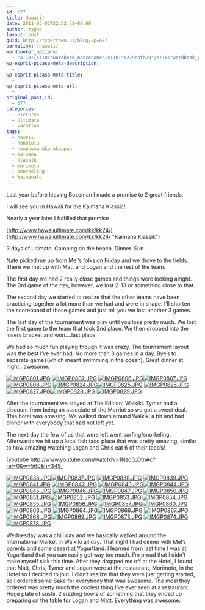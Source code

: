 ```yaml
---
id: 677
title: Hawaii!
date: 2011-03-02T22:52:51+00:00
author: tyghe
layout: post
guid: http://tygertown.us/blog/?p=677
permalink: /hawaii/
wordbooker_options:
  - 'a:10:{s:18:"wordbook_noncename";s:10:"6279eafa29";s:18:"wordbook_page_post";s:4:"-100";s:18:"wordbook_orandpage";s:1:"2";s:23:"wordbook_default_author";s:1:"2";s:23:"wordbook_extract_length";s:3:"256";s:19:"wordbook_actionlink";s:3:"300";s:26:"wordbooker_publish_default";s:2:"on";s:18:"wordbook_attribute";s:31:"Posted a new post on their blog";s:29:"wordbooker_status_update_text";s:35:": New blog post :  %title% - %link%";s:20:"wordbook_comment_get";s:2:"on";}'
wp-esprit-picasa-meta-description:
  - 
wp-esprit-picasa-meta-title:
  - 
wp-esprit-picasa-meta-url:
  - 
original_post_id:
  - 677
categories:
  - Pictures
  - Ultimate
  - vacation
tags:
  - hawaii
  - honolulu
  - humuhumunukunukuapua
  - kaimana
  - klassik
  - morimoto
  - snorkeling
  - Waimanalo
---
```

Last year before leaving Bozeman I made a promise to 2 great friends.

I will see you in Hawaii for the Kaimana Klassic!

Nearly a year later I fulfilled that promise

[http://www.hawaiiultimate.com/kk/kk24/](http://www.hawaiiultimate.com/kk/kk24/ "Kaimana Klassik")

3 days of ultimate. Camping on the beach. Dinner. Sun.

Nate picked me up from Mel&#8217;s folks on Friday and we drove to the fields. There we met up with Matt and Logan and the rest of the team.

The first day we had 2 really close games and things were looking alright. The 3rd game of the day, however, we lost 2-13 or something close to that.

The second day we started to realize that the other teams have been practicing together a lot more than we had and were in shape. I&#8217;ll shorten the scoreboard of those games and just tell you we lost another 3 games.

The last day of the tournament was play until you lose pretty much. We lost the first game to the team that took 2nd place. We then dropped into the losers bracket and won&#8230;.last place.

We had so much fun playing though it was crazy. The tournament layout was the best I&#8217;ve ever had. No more than 3 games in a day. Bye&#8217;s to separate games(which meant swimming in the ocean). Great dinner at night&#8230;awesome.

<a rel="lightbox[677]" href="http://lh4.ggpht.com/_wdJ3rlAqngs/TW2xVB0yI9I/AAAAAAAADJk/k2QYL0DuXXY/s800/IMGP0801.JPG"><img src="http://lh4.ggpht.com/_wdJ3rlAqngs/TW2xVB0yI9I/AAAAAAAADJk/k2QYL0DuXXY/s200/IMGP0801.JPG" alt="IMGP0801.JPG" /></a> <a rel="lightbox[677]" href="http://lh5.ggpht.com/_wdJ3rlAqngs/TW2xYQN-oqI/AAAAAAAADJk/wWqdfMnetR4/s800/IMGP0802.JPG"><img src="http://lh5.ggpht.com/_wdJ3rlAqngs/TW2xYQN-oqI/AAAAAAAADJk/wWqdfMnetR4/s200/IMGP0802.JPG" alt="IMGP0802.JPG" /></a> <a rel="lightbox[677]" href="http://lh4.ggpht.com/_wdJ3rlAqngs/TW2xcaq580I/AAAAAAAADJk/-p_F0GcYoLk/s800/IMGP0806.JPG"><img src="http://lh4.ggpht.com/_wdJ3rlAqngs/TW2xcaq580I/AAAAAAAADJk/-p_F0GcYoLk/s200/IMGP0806.JPG" alt="IMGP0806.JPG" /></a><a rel="lightbox[677]" href="http://lh5.ggpht.com/_wdJ3rlAqngs/TW2xeZlyuyI/AAAAAAAADJk/dXgkfvZHwn8/s800/IMGP0807.JPG"><img src="http://lh5.ggpht.com/_wdJ3rlAqngs/TW2xeZlyuyI/AAAAAAAADJk/dXgkfvZHwn8/s200/IMGP0807.JPG" alt="IMGP0807.JPG" /></a> <a rel="lightbox[677]" href="http://lh5.ggpht.com/_wdJ3rlAqngs/TW2xgMSzOaI/AAAAAAAADJk/68Ri1yne4SE/s800/IMGP0808.JPG"><img src="http://lh5.ggpht.com/_wdJ3rlAqngs/TW2xgMSzOaI/AAAAAAAADJk/68Ri1yne4SE/s200/IMGP0808.JPG" alt="IMGP0808.JPG" /></a> <a rel="lightbox[677]" href="http://lh3.ggpht.com/_wdJ3rlAqngs/TW2x1EwlnEI/AAAAAAAADJk/gecFwngya5c/s800/IMGP0824.JPG"><img src="http://lh3.ggpht.com/_wdJ3rlAqngs/TW2x1EwlnEI/AAAAAAAADJk/gecFwngya5c/s200/IMGP0824.JPG" alt="IMGP0824.JPG" /></a><a rel="lightbox[677]" href="http://lh4.ggpht.com/_wdJ3rlAqngs/TW2x4Muq9RI/AAAAAAAADJk/6v_fmDMy15w/s800/IMGP0825.JPG"><img src="http://lh4.ggpht.com/_wdJ3rlAqngs/TW2x4Muq9RI/AAAAAAAADJk/6v_fmDMy15w/s200/IMGP0825.JPG" alt="IMGP0825.JPG" /></a> <a rel="lightbox[677]" href="http://lh6.ggpht.com/_wdJ3rlAqngs/TW2x6WDT7oI/AAAAAAAADJk/sbZpqo9d-MA/s800/IMGP0826.JPG"><img src="http://lh6.ggpht.com/_wdJ3rlAqngs/TW2x6WDT7oI/AAAAAAAADJk/sbZpqo9d-MA/s200/IMGP0826.JPG" alt="IMGP0826.JPG" /></a> <a rel="lightbox[677]" href="http://lh4.ggpht.com/_wdJ3rlAqngs/TW2x9TzBWII/AAAAAAAADJk/gP9oFjIq2cE/s800/IMGP0827.JPG"><img src="http://lh4.ggpht.com/_wdJ3rlAqngs/TW2x9TzBWII/AAAAAAAADJk/gP9oFjIq2cE/s200/IMGP0827.JPG" alt="IMGP0827.JPG" /></a><a rel="lightbox[677]" href="http://lh4.ggpht.com/_wdJ3rlAqngs/TW2x_ud4l1I/AAAAAAAADJk/T0CnPDJy534/s800/IMGP0828.JPG"><img src="http://lh4.ggpht.com/_wdJ3rlAqngs/TW2x_ud4l1I/AAAAAAAADJk/T0CnPDJy534/s200/IMGP0828.JPG" alt="IMGP0828.JPG" /></a> <a rel="lightbox[677]" href="http://lh3.ggpht.com/_wdJ3rlAqngs/TW2yB7W-PWI/AAAAAAAADJk/pYg7yw81gB4/s800/IMGP0829.JPG"><img src="http://lh3.ggpht.com/_wdJ3rlAqngs/TW2yB7W-PWI/AAAAAAAADJk/pYg7yw81gB4/s200/IMGP0829.JPG" alt="IMGP0829.JPG" /></a>

After the tournament we stayed at The Edition: Waikiki. Tymer had a discount from being an associate of the Marriot so we got a sweet deal. This hotel was amazing. We walked down around Waikiki a bit and had dinner with everybody that had not left yet.

The next day the few of us that were left went surfing/snorkeling. Afterwards we hit up a local fish taco place that was pretty amazing, similar to how amazing watching Logan and Chris eat 6 of their taco&#8217;s!

[youtube http://www.youtube.com/watch?v=1Nzo0_DtnAc?rel=0&w=560&h=349]

<a rel="lightbox[677]" href="http://lh5.ggpht.com/_wdJ3rlAqngs/TW2yE7hMzfI/AAAAAAAADJk/c3zWq1YfRU0/s800/IMGP0836.JPG"><img src="http://lh5.ggpht.com/_wdJ3rlAqngs/TW2yE7hMzfI/AAAAAAAADJk/c3zWq1YfRU0/s200/IMGP0836.JPG" alt="IMGP0836.JPG" /></a><a rel="lightbox[677]" href="http://lh3.ggpht.com/_wdJ3rlAqngs/TW2yG4MCEaI/AAAAAAAADJk/UQXm3YvBXOQ/s800/IMGP0837.JPG"><img src="http://lh3.ggpht.com/_wdJ3rlAqngs/TW2yG4MCEaI/AAAAAAAADJk/UQXm3YvBXOQ/s200/IMGP0837.JPG" alt="IMGP0837.JPG" /></a> <a rel="lightbox[677]" href="http://lh6.ggpht.com/_wdJ3rlAqngs/TW2yJCS0UnI/AAAAAAAADJk/-Y4WpztikI8/s800/IMGP0838.JPG"><img src="http://lh6.ggpht.com/_wdJ3rlAqngs/TW2yJCS0UnI/AAAAAAAADJk/-Y4WpztikI8/s200/IMGP0838.JPG" alt="IMGP0838.JPG" /></a> <a rel="lightbox[677]" href="http://lh6.ggpht.com/_wdJ3rlAqngs/TW2yLFbQ-AI/AAAAAAAADJk/h-ajqh3DfsM/s800/IMGP0839.JPG"><img src="http://lh6.ggpht.com/_wdJ3rlAqngs/TW2yLFbQ-AI/AAAAAAAADJk/h-ajqh3DfsM/s200/IMGP0839.JPG" alt="IMGP0839.JPG" /></a><a rel="lightbox[677]" href="http://lh3.ggpht.com/_wdJ3rlAqngs/TW2yMjzTGfI/AAAAAAAADJk/BQ7MBNFEvew/s800/IMGP0841.JPG"><img src="http://lh3.ggpht.com/_wdJ3rlAqngs/TW2yMjzTGfI/AAAAAAAADJk/BQ7MBNFEvew/s200/IMGP0841.JPG" alt="IMGP0841.JPG" /></a> <a rel="lightbox[677]" href="http://lh5.ggpht.com/_wdJ3rlAqngs/TW2yPTJe2mI/AAAAAAAADJk/Zp6msTZ1Q28/s800/IMGP0842.JPG"><img src="http://lh5.ggpht.com/_wdJ3rlAqngs/TW2yPTJe2mI/AAAAAAAADJk/Zp6msTZ1Q28/s200/IMGP0842.JPG" alt="IMGP0842.JPG" /></a> <a rel="lightbox[677]" href="http://lh6.ggpht.com/_wdJ3rlAqngs/TW2yRviiNMI/AAAAAAAADJk/pRoNiEMLejE/s800/IMGP0843.JPG"><img src="http://lh6.ggpht.com/_wdJ3rlAqngs/TW2yRviiNMI/AAAAAAAADJk/pRoNiEMLejE/s200/IMGP0843.JPG" alt="IMGP0843.JPG" /></a><a rel="lightbox[677]" href="http://lh3.ggpht.com/_wdJ3rlAqngs/TW2yT-WW1GI/AAAAAAAADJk/GaVveG1O-PQ/s800/IMGP0844.JPG"><img src="http://lh3.ggpht.com/_wdJ3rlAqngs/TW2yT-WW1GI/AAAAAAAADJk/GaVveG1O-PQ/s200/IMGP0844.JPG" alt="IMGP0844.JPG" /></a> <a rel="lightbox[677]" href="http://lh5.ggpht.com/_wdJ3rlAqngs/TW2yWprhhhI/AAAAAAAADJk/pYWdVHjEouQ/s800/IMGP0845.JPG"><img src="http://lh5.ggpht.com/_wdJ3rlAqngs/TW2yWprhhhI/AAAAAAAADJk/pYWdVHjEouQ/s200/IMGP0845.JPG" alt="IMGP0845.JPG" /></a> <a rel="lightbox[677]" href="http://lh6.ggpht.com/_wdJ3rlAqngs/TW2yYzm1O-I/AAAAAAAADJk/LRLr2AvxkPg/s800/IMGP0846.JPG"><img src="http://lh6.ggpht.com/_wdJ3rlAqngs/TW2yYzm1O-I/AAAAAAAADJk/LRLr2AvxkPg/s200/IMGP0846.JPG" alt="IMGP0846.JPG" /></a><a rel="lightbox[677]" href="http://lh4.ggpht.com/_wdJ3rlAqngs/TW2yaSHxEgI/AAAAAAAADJk/ylsUqt9s5Hg/s800/IMGP0847.JPG"><img src="http://lh4.ggpht.com/_wdJ3rlAqngs/TW2yaSHxEgI/AAAAAAAADJk/ylsUqt9s5Hg/s200/IMGP0847.JPG" alt="IMGP0847.JPG" /></a> <a rel="lightbox[677]" href="http://lh5.ggpht.com/_wdJ3rlAqngs/TW2yb2ywiWI/AAAAAAAADJk/UwqV5OLRxj8/s800/IMGP0850.JPG"><img src="http://lh5.ggpht.com/_wdJ3rlAqngs/TW2yb2ywiWI/AAAAAAAADJk/UwqV5OLRxj8/s200/IMGP0850.JPG" alt="IMGP0850.JPG" /></a> <a rel="lightbox[677]" href="http://lh4.ggpht.com/_wdJ3rlAqngs/TW2ydQt9KkI/AAAAAAAADJk/CfRHYy2UdK0/s800/IMGP0851.JPG"><img src="http://lh4.ggpht.com/_wdJ3rlAqngs/TW2ydQt9KkI/AAAAAAAADJk/CfRHYy2UdK0/s200/IMGP0851.JPG" alt="IMGP0851.JPG" /></a><a rel="lightbox[677]" href="http://lh5.ggpht.com/_wdJ3rlAqngs/TW2yf0SQC-I/AAAAAAAADJk/9urgp8qfk_I/s800/IMGP0852.JPG"><img src="http://lh5.ggpht.com/_wdJ3rlAqngs/TW2yf0SQC-I/AAAAAAAADJk/9urgp8qfk_I/s200/IMGP0852.JPG" alt="IMGP0852.JPG" /></a> <a rel="lightbox[677]" href="http://lh3.ggpht.com/_wdJ3rlAqngs/TW2yiba0K-I/AAAAAAAADJk/u7ptI2iVHpg/s800/IMGP0853.JPG"><img src="http://lh3.ggpht.com/_wdJ3rlAqngs/TW2yiba0K-I/AAAAAAAADJk/u7ptI2iVHpg/s200/IMGP0853.JPG" alt="IMGP0853.JPG" /></a> <a rel="lightbox[677]" href="http://lh4.ggpht.com/_wdJ3rlAqngs/TW2yk1h_bzI/AAAAAAAADJk/uB4nVWCAFmA/s800/IMGP0854.JPG"><img src="http://lh4.ggpht.com/_wdJ3rlAqngs/TW2yk1h_bzI/AAAAAAAADJk/uB4nVWCAFmA/s200/IMGP0854.JPG" alt="IMGP0854.JPG" /></a><a rel="lightbox[677]" href="http://lh6.ggpht.com/_wdJ3rlAqngs/TW2ymAT8cYI/AAAAAAAADJk/LcipCfcMki0/s800/IMGP0855.JPG"><img src="http://lh6.ggpht.com/_wdJ3rlAqngs/TW2ymAT8cYI/AAAAAAAADJk/LcipCfcMki0/s200/IMGP0855.JPG" alt="IMGP0855.JPG" /></a> <a rel="lightbox[677]" href="http://lh5.ggpht.com/_wdJ3rlAqngs/TW2yoPxjfDI/AAAAAAAADJk/szYrRluPs7Y/s800/IMGP0856.JPG"><img src="http://lh5.ggpht.com/_wdJ3rlAqngs/TW2yoPxjfDI/AAAAAAAADJk/szYrRluPs7Y/s200/IMGP0856.JPG" alt="IMGP0856.JPG" /></a> <a rel="lightbox[677]" href="http://lh3.ggpht.com/_wdJ3rlAqngs/TW2yqblgy7I/AAAAAAAADJk/hzKfJJHmus4/s800/IMGP0857.JPG"><img src="http://lh3.ggpht.com/_wdJ3rlAqngs/TW2yqblgy7I/AAAAAAAADJk/hzKfJJHmus4/s200/IMGP0857.JPG" alt="IMGP0857.JPG" /></a><a rel="lightbox[677]" href="http://lh4.ggpht.com/_wdJ3rlAqngs/TW2yrCNGM8I/AAAAAAAADJk/iFwfo184jF8/s800/IMGP0860.JPG"><img src="http://lh4.ggpht.com/_wdJ3rlAqngs/TW2yrCNGM8I/AAAAAAAADJk/iFwfo184jF8/s200/IMGP0860.JPG" alt="IMGP0860.JPG" /></a> <a rel="lightbox[677]" href="http://lh4.ggpht.com/_wdJ3rlAqngs/TW2ysN1iYPI/AAAAAAAADJk/FifXDxp45No/s800/IMGP0863.JPG"><img src="http://lh4.ggpht.com/_wdJ3rlAqngs/TW2ysN1iYPI/AAAAAAAADJk/FifXDxp45No/s200/IMGP0863.JPG" alt="IMGP0863.JPG" /></a> <a rel="lightbox[677]" href="http://lh6.ggpht.com/_wdJ3rlAqngs/TW2ysrCi-pI/AAAAAAAADJk/kDMqZj9-vrU/s800/IMGP0864.JPG"><img src="http://lh6.ggpht.com/_wdJ3rlAqngs/TW2ysrCi-pI/AAAAAAAADJk/kDMqZj9-vrU/s200/IMGP0864.JPG" alt="IMGP0864.JPG" /></a><a rel="lightbox[677]" href="http://lh3.ggpht.com/_wdJ3rlAqngs/TW2ytQYktqI/AAAAAAAADJk/L1pefN52p7Q/s800/IMGP0866.JPG"><img src="http://lh3.ggpht.com/_wdJ3rlAqngs/TW2ytQYktqI/AAAAAAAADJk/L1pefN52p7Q/s200/IMGP0866.JPG" alt="IMGP0866.JPG" /></a> <a rel="lightbox[677]" href="http://lh3.ggpht.com/_wdJ3rlAqngs/TW2yuBiRZuI/AAAAAAAADJk/yyZxkbdZvSA/s800/IMGP0867.JPG"><img src="http://lh3.ggpht.com/_wdJ3rlAqngs/TW2yuBiRZuI/AAAAAAAADJk/yyZxkbdZvSA/s200/IMGP0867.JPG" alt="IMGP0867.JPG" /></a> <a rel="lightbox[677]" href="http://lh4.ggpht.com/_wdJ3rlAqngs/TW2yujN8E4I/AAAAAAAADJk/x0RulUYslNU/s800/IMGP0868.JPG"><img src="http://lh4.ggpht.com/_wdJ3rlAqngs/TW2yujN8E4I/AAAAAAAADJk/x0RulUYslNU/s200/IMGP0868.JPG" alt="IMGP0868.JPG" /></a><a rel="lightbox[677]" href="http://lh5.ggpht.com/_wdJ3rlAqngs/TW2yvfDOgfI/AAAAAAAADJk/xamsvR3Dj1M/s800/IMGP0869.JPG"><img src="http://lh5.ggpht.com/_wdJ3rlAqngs/TW2yvfDOgfI/AAAAAAAADJk/xamsvR3Dj1M/s200/IMGP0869.JPG" alt="IMGP0869.JPG" /></a> <a rel="lightbox[677]" href="http://lh6.ggpht.com/_wdJ3rlAqngs/TW2ywCFsZlI/AAAAAAAADJk/LLPdeAV663M/s800/IMGP0873.JPG"><img src="http://lh6.ggpht.com/_wdJ3rlAqngs/TW2ywCFsZlI/AAAAAAAADJk/LLPdeAV663M/s200/IMGP0873.JPG" alt="IMGP0873.JPG" /></a> <a rel="lightbox[677]" href="http://lh4.ggpht.com/_wdJ3rlAqngs/TW2yw_RHRtI/AAAAAAAADJk/GvPqqSoUUKg/s800/IMGP0874.JPG"><img src="http://lh4.ggpht.com/_wdJ3rlAqngs/TW2yw_RHRtI/AAAAAAAADJk/GvPqqSoUUKg/s200/IMGP0874.JPG" alt="IMGP0874.JPG" /></a> <a rel="lightbox[677]" href="http://lh5.ggpht.com/_wdJ3rlAqngs/TW2yxkIVV3I/AAAAAAAADJk/Ms9VBxdd69Q/s800/IMGP0878.JPG"><img src="http://lh5.ggpht.com/_wdJ3rlAqngs/TW2yxkIVV3I/AAAAAAAADJk/Ms9VBxdd69Q/s200/IMGP0878.JPG" alt="IMGP0878.JPG" /></a>

Wednesday was a chill day and we basically walked around the International Market in Waikiki all day. That night I had dinner with Mel&#8217;s parents and some desert at Yogurtland. I learned from last time I was at Yogurtland that you can easily get way too much. I&#8217;m proud that I didn&#8217;t make myself sick this time. After they dropped me off at the Hotel, I found that Matt, Chris, Tymer and Logan were at the restaurant, Morimoto, in the Hotel so I decided to join. I didn&#8217;t realize that they were just getting started, so I ordered some Sake for everybody that was awesome. The meal they ordered was pretty much the coolest thing I&#8217;ve ever seen at a restaurant. Huge plate of sushi, 2 sizzling bowls of something that they ended up preparing on the table for Logan and Matt. Everything was awesome.
